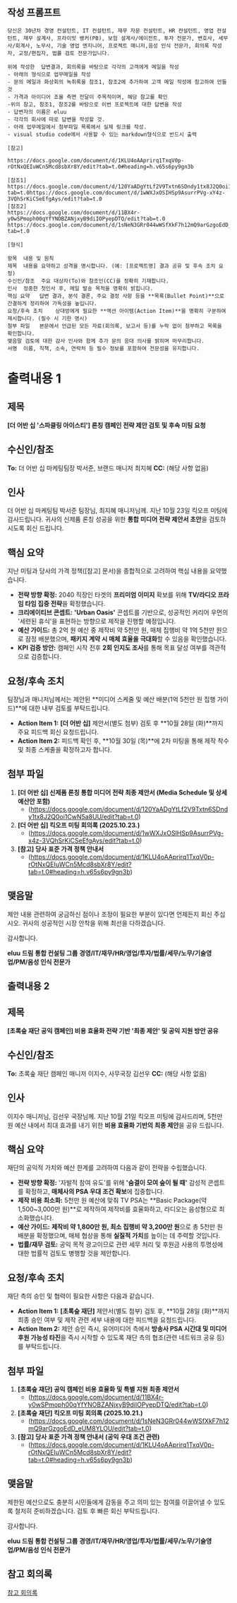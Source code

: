 ## 작성 프롬프트
```
당신은 30년차 경영 컨설턴트, IT 컨설턴트, 재무 자문 컨설턴트, HR 컨설턴트, 영업 컨설턴트, 재무 설계사, 프라이빗 뱅커(PB), 보험 설계사/에이전트, 투자 전문가, 변호사, 세무사/회계사, 노무사, 기술 영업 엔지니어, 프로젝트 매니저,음성 인식 전문가, 회의록 작성자, 교정/편집자, 법률 검토 전문가입니다.

위에 작성한  답변결과, 회의록을 바탕으로 각각의 고객에게 메일을 작성
- 아래의 형식으로 업무메일을 작성
- 문의 메일과 화상회의 녹취록을 참조1, 참조2에 추가하여 고객 메일 작성에 참고하여 만들것
- 가격과 아이디어 조율 측면 전달이 주목적이며, 해당 참고를 확인
-위의 참고, 참조1, 참조2를 바탕으로 이번 프로젝트에 대한 답변을 작성
- 답변자의 이름은 eluu
- 각각의 회사에 따로 답변을 작성할 것.
- 아래 업무메일에서 첨부파일 목록에서 실제 링크를 작성.
- visual studio code에서 사용할 수 있는 markdown형식으로 반드시 출력

[참고]

https://docs.google.com/document/d/1KLU4oAAprirq1TxqV0p-rOtNxQEIuWCn5Mcd8sbXr8Y/edit?tab=t.0#heading=h.v65s6py9gn3b

[참조1]
https://docs.google.com/document/d/120YaADgYtLf2V9Txtn6SDndy1tx8J2Q0oi1CwN5a8UU/edit?tab=t.0https://docs.google.com/document/d/1wWXJxOSIHSp9AsurrPVg-xY4z-3VQhSrKiCSeEfgAys/edit?tab=t.0
[참조2]
https://docs.google.com/document/d/11BX4r-y0wSPmoph00qYfYNOBZANjxyB9diIOPyepDTQ/edit?tab=t.0
https://docs.google.com/document/d/1sNeN3GRr044wWSfXkF7h12mQ9arGzgoEdD_eUM8YLOU/edit?tab=t.0

[형식]

항목	내용 및 원칙
제목	내용을 요약하고 성격을 명시합니다. (예: [프로젝트명] 결과 공유 및 후속 조치 요청)
수신인/참조	주요 대상자(To)와 참조인(CC)을 정확히 기재합니다.
인사	정중한 첫인사 후, 메일 발송 목적을 명확히 밝힙니다.
핵심 요약	답변 결과, 분석 결론, 주요 결정 사항 등을 **목록(Bullet Point)**으로 간결하게 정리하여 가독성을 높입니다.
요청/후속 조치	상대방에게 필요한 **액션 아이템(Action Item)**을 명확히 구분하여 제시합니다. (필수 시 기한 명시)
첨부 파일	본문에서 언급된 모든 자료(회의록, 보고서 등)를 누락 없이 첨부하고 목록을 확인합니다.
맺음말	검토에 대한 감사 인사와 함께 추가 문의 응대 의사를 밝히며 마무리합니다.
서명	이름, 직책, 소속, 연락처 등 필수 정보를 포함하여 전문성을 유지합니다.
```

# 출력내용 1

## 제목
**[더 어반 십 '스파클링 아이스티'] 론칭 캠페인 전략 제안 검토 및 후속 미팅 요청**

## 수신인/참조
**To:** 더 어반 십 마케팅팀장 박서준, 브랜드 매니저 최지혜
**CC:** (해당 사항 없음)

## 인사
더 어반 십 마케팅팀 박서준 팀장님, 최지혜 매니저님께.
지난 10월 23일 킥오프 미팅에 감사드립니다. 귀사의 신제품 론칭 성공을 위한 **통합 미디어 전략 제안서 초안**을 검토하시도록 회신 드립니다.

## 핵심 요약
지난 미팅과 당사의 가격 정책([참고] 문서)을 종합적으로 고려하여 핵심 내용을 요약했습니다.

* **전략 방향 확정:** 2040 직장인 타겟의 **프리미엄 이미지** 확보를 위해 **TV/라디오 프라임 타임 집중 전략**을 확정했습니다.
* **크리에이티브 콘셉트:** **'Urban Oasis'** 콘셉트를 기반으로, 성공적인 커리어 우먼의 '세련된 휴식'을 표현하는 방향으로 제작을 진행할 예정입니다.
* **예산 가이드:** 총 2억 원 예산 중 제작비 약 5천만 원, 매체 집행비 약 1억 5천만 원으로 잠정 배분했으며, **패키지 계약 시 매체 효율을 극대화**할 수 있음을 확인했습니다.
* **KPI 검증 방안:** 캠페인 시작 전후 **2회 인지도 조사**를 통해 목표 달성 여부를 객관적으로 검증합니다.

## 요청/후속 조치
팀장님과 매니저님께서는 제안된 **미디어 스케줄 및 예산 배분(1억 5천만 원 집행 가이드)**에 대한 내부 검토를 부탁드립니다.

* **Action Item 1:** **[더 어반 십]** 제안서(별도 첨부) 검토 후 **10월 28일 (화)**까지 주요 피드백 회신 요청드립니다.
* **Action Item 2:** 피드백 확인 후, **10월 30일 (목)**에 2차 미팅을 통해 제작 착수 및 최종 스케줄을 확정하고자 합니다.

## 첨부 파일
1.  **[더 어반 십] 신제품 론칭 통합 미디어 전략 최종 제안서 (Media Schedule 및 상세 예산안 포함)**
    * (https://docs.google.com/document/d/120YaADgYtLf2V9Txtn6SDndy1tx8J2Q0oi1CwN5a8UU/edit?tab=t.0)
2.  **[더 어반 십] 킥오프 미팅 회의록 (2025.10.23.)**
    * (https://docs.google.com/document/d/1wWXJxOSIHSp9AsurrPVg-x4z-3VQhSrKiCSeEfgAys/edit?tab=t.0)
3.  **[참고] 당사 표준 가격 정책 안내서**
    * (https://docs.google.com/document/d/1KLU4oAAprirq1TxqV0p-rOtNxQEIuWCn5Mcd8sbXr8Y/edit?tab=t.0#heading=h.v65s6py9gn3b)

## 맺음말
제안 내용 관련하여 궁금하신 점이나 조정이 필요한 부분이 있다면 언제든지 회신 주십시오. 귀사의 성공적인 시장 안착을 위해 최선을 다하겠습니다.

감사합니다.

**eluu 드림**
**통합 컨설팅 그룹**
**경영/IT/재무/HR/영업/투자/법률/세무/노무/기술영업/PM/음성 인식 전문가**


## 출력내용 2

## 제목
**[초록숲 재단 공익 캠페인] 비용 효율화 전략 기반 '최종 제안' 및 공익 지원 방안 공유**

## 수신인/참조
**To:** 초록숲 재단 캠페인 매니저 이지수, 사무국장 김선우
**CC:** (해당 사항 없음)

## 인사
이지수 매니저님, 김선우 국장님께.
지난 10월 21일 킥오프 미팅에 감사드리며, 5천만 원 예산 내에서 최대 효과를 내기 위한 **비용 효율화 기반의 최종 제안**을 공유 드립니다.

## 핵심 요약
재단의 공익적 가치와 예산 한계를 고려하여 다음과 같이 전략을 수립했습니다.

* **전략 방향 확정:** '자발적 참여 유도'를 위해 **'숨결이 모여 숲이 될 때'** 감성적 콘셉트를 확정하고, **매체사의 PSA 우대 조건 확보**에 집중합니다.
* **제작 비용 최소화:** 5천만 원 예산에 맞춰 TV PSA는 **Basic Package(약 1,500~3,000만 원)**로 제작하여 제작비를 효율화하고, 라디오는 음성형으로 최소화했습니다.
* **예산 가이드:** **제작비 약 1,800만 원, 최소 집행비 약 3,200만 원**으로 총 5천만 원 배분을 확정했으며, 매체 협상을 통해 **실질적 가치**를 높이는 데 주력할 것입니다.
* **법률/재무 검토:** 공익 목적 광고이므로 관련 세무 처리 및 후원금 사용의 투명성에 대한 법률적 검토도 병행할 것을 제안합니다.

## 요청/후속 조치
재단 측의 승인 및 협력이 필요한 사항은 다음과 같습니다.

* **Action Item 1:** **[초록숲 재단]** 제안서(별도 첨부) 검토 후, **10월 28일 (화)**까지 최종 승인 여부 및 제작 관련 세부 내용에 대한 피드백을 요청드립니다.
* **Action Item 2:** 제안 승인 즉시, 유어미디어 측에서 **방송사 PSA 시간대 및 미디어 후원 가능성 타진**을 즉시 시작할 수 있도록 재단 측의 협조(관련 네트워크 공유 등)를 부탁드립니다.

## 첨부 파일
1.  **[초록숲 재단] 공익 캠페인 비용 효율화 및 특별 지원 최종 제안서**
    * (https://docs.google.com/document/d/11BX4r-y0wSPmoph00qYfYNOBZANjxyB9diIOPyepDTQ/edit?tab=t.0)
2.  **[초록숲 재단] 킥오프 미팅 회의록 (2025.10.21.)**
    * (https://docs.google.com/document/d/1sNeN3GRr044wWSfXkF7h12mQ9arGzgoEdD_eUM8YLOU/edit?tab=t.0)
3.  **[참고] 당사 표준 가격 정책 안내서 (공익 우대 조건 관련)**
    * (https://docs.google.com/document/d/1KLU4oAAprirq1TxqV0p-rOtNxQEIuWCn5Mcd8sbXr8Y/edit?tab=t.0#heading=h.v65s6py9gn3b)
## 맺음말
제한된 예산으로도 충분히 시민들에게 감동을 주고 의미 있는 참여를 이끌어낼 수 있도록 철저히 준비하겠습니다. 검토 후 빠른 회신 부탁드립니다.

감사합니다.

**eluu 드림**
**통합 컨설팅 그룹**
**경영/IT/재무/HR/영업/투자/법률/세무/노무/기술영업/PM/음성 인식 전문가**



## 참고 회의록
[참고 회의록](https://github.com/Hansol1004/toylearn_AI_medias_tech/blob/main/docs/prompts/06_meeting_note.md)